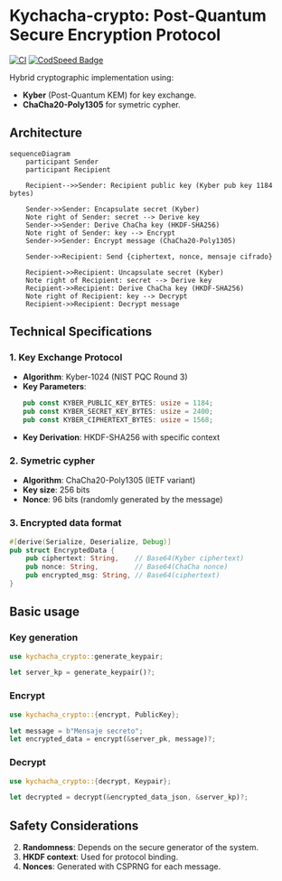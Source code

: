 # Kychacha-crypto: Post-Quantum Secure Encryption Protocol
[![CI](https://github.com/Nichokas/kychacha_crypto/actions/workflows/build.yaml/badge.svg)](https://github.com/Nichokas/kychacha_crypto/actions/workflows/build.yaml)
[![CodSpeed Badge](https://img.shields.io/endpoint?url=https://codspeed.io/badge.json)](https://codspeed.io/Nichokas/kychacha_crypto)

Hybrid cryptographic implementation using:
- **Kyber** (Post-Quantum KEM) for key exchange.
- **ChaCha20-Poly1305** for symetric cypher.

## Architecture

```mermaid
sequenceDiagram
    participant Sender
    participant Recipient

    Recipient-->>Sender: Recipient public key (Kyber pub key 1184 bytes)
    
    Sender->>Sender: Encapsulate secret (Kyber)
    Note right of Sender: secret --> Derive key
    Sender->>Sender: Derive ChaCha key (HKDF-SHA256)
    Note right of Sender: key --> Encrypt
    Sender->>Sender: Encrypt message (ChaCha20-Poly1305)
    
    Sender->>Recipient: Send {ciphertext, nonce, mensaje cifrado}
    
    Recipient->>Recipient: Uncapsulate secret (Kyber)
    Note right of Recipient: secret --> Derive key
    Recipient->>Recipient: Derive ChaCha key (HKDF-SHA256)
    Note right of Recipient: key --> Decrypt
    Recipient->>Recipient: Decrypt message
```

## Technical Specifications

### 1. Key Exchange Protocol
- **Algorithm**: Kyber-1024 (NIST PQC Round 3)
- **Key Parameters**:
  ```rust
  pub const KYBER_PUBLIC_KEY_BYTES: usize = 1184;
  pub const KYBER_SECRET_KEY_BYTES: usize = 2400;
  pub const KYBER_CIPHERTEXT_BYTES: usize = 1568;
  ```
- **Key Derivation**: HKDF-SHA256 with specific context

### 2. Symetric cypher
- **Algorithm**: ChaCha20-Poly1305 (IETF variant)
- **Key size**: 256 bits
- **Nonce**: 96 bits (randomly generated by the message)

### 3. Encrypted data format
```rust
#[derive(Serialize, Deserialize, Debug)]
pub struct EncryptedData {
    pub ciphertext: String,    // Base64(Kyber ciphertext)
    pub nonce: String,         // Base64(ChaCha nonce)
    pub encrypted_msg: String, // Base64(ciphertext)
}
```

## Basic usage

### Key generation
```rust
use kychacha_crypto::generate_keypair;

let server_kp = generate_keypair()?;
```

### Encrypt
```rust
use kychacha_crypto::{encrypt, PublicKey};

let message = b"Mensaje secreto";
let encrypted_data = encrypt(&server_pk, message)?;
```

### Decrypt
```rust
use kychacha_crypto::{decrypt, Keypair};

let decrypted = decrypt(&encrypted_data_json, &server_kp)?;
```

## Safety Considerations

2. **Randomness**: Depends on the secure generator of the system.
3. **HKDF context**: Used for protocol binding.
4. **Nonces**: Generated with CSPRNG for each message.
